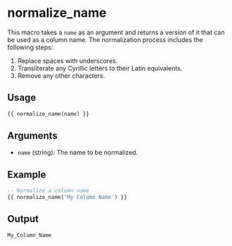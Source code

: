 # normalize_name

This macro takes a `name` as an argument and returns a version of it that can be used as a column name. The normalization process includes the following steps:

1. Replace spaces with underscores.
2. Transliterate any Cyrillic letters to their Latin equivalents.
3. Remove any other characters.


## Usage

```sql
{{ normalize_name(name) }}
```
## Arguments
+ `name` (string): The name to be normalized.

## Example
```sql
-- Normalize a column name
{{ normalize_name('My Column Name') }}
```
## Output
```sql
My_Column_Name
```

